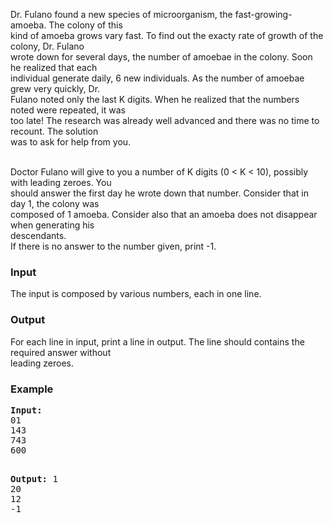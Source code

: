 <p>Dr. Fulano found a new species of microorganism, the fast-growing-amoeba. The colony of this<br>kind of amoeba grows vary fast. To find out the exacty rate of growth of the colony, Dr. Fulano<br>wrote down for several days, the number of amoebae in the colony. Soon he realized that each<br>individual generate daily, 6 new individuals. As the number of amoebae grew very quickly, Dr.<br>Fulano noted only the last K digits. When he realized that the numbers noted were repeated, it was<br>too late! The research was already well advanced and there was no time to recount. The solution<br>was to ask for help from you.</p>
<p><br>Doctor Fulano will give to you a number of K digits (0 &lt; K &lt; 10), possibly with leading zeroes. You<br>should answer the first day he wrote down that number. Consider that in day 1, the colony was<br>composed of 1 amoeba. Consider also that an amoeba does not disappear when generating his<br>descendants.<br>If there is no answer to the number given, print -1.</p>
<h3>Input</h3>
<p>The input is composed by various numbers, each in one line.</p>
<h3>Output</h3>
<p>For each line in input, print a line in output. The line should contains the required answer without<br>leading zeroes.</p>
<h3>Example</h3>
<pre><strong>Input:</strong>
01<br>143<br>743<br>600

<strong>Output:</strong>
1<br>20<br>12<br>-1
</pre>
